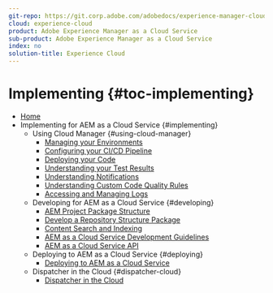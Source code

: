 ```yaml
---
git-repo: https://git.corp.adobe.com/adobedocs/experience-manager-cloud-service.en
cloud: experience-cloud
product: Adobe Experience Manager as a Cloud Service
sub-product: Adobe Experience Manager as a Cloud Service
index: no
solution-title: Experience Cloud
---
```


# Implementing {#toc-implementing}

+ [Home](/help/landing/home.md)
+ Implementing for AEM as a Cloud Service {#implementing}
  + Using Cloud Manager {#using-cloud-manager}
    + [Managing your Environments](/help/implementing/cloud-manager/manage-environments.md)
    + [Configuring your CI/CD Pipeline](/help/implementing/cloud-manager/configure-pipeline.md)
    + [Deploying your Code](/help/implementing/cloud-manager/deploy-code.md)
    + [Understanding your Test Results](/help/implementing/cloud-manager/understand-test-results.md)
    + [Understanding Notifications](/help/implementing/cloud-manager/notifications.md)
    + [Understanding Custom Code Quality Rules](/help/implementing/cloud-manager/custom-code-quality-rules.md)  
    + [Accessing and Managing Logs](/help/implementing/cloud-manager/manage-logs.md)
  + Developing for AEM as a Cloud Service {#developing}
    + [AEM Project Package Structure](/help/implementing/developing/introduction/aem-project-content-package-structure.md)
    + [Develop a Repository Structure Package](/help/implementing/developing/introduction/repository-structure-package.md)
    + [Content Search and Indexing](/help/operations/indexing.md)
    + [AEM as a Cloud Service Development Guidelines](/help/implementing/developing/introduction/development-guidelines.md)
    + [AEM as a Cloud Service API](https://docs.adobe.com/content/help/en/experience-manager-cloud-service/using/sites-cloud/developing/ref/javadoc/index.html)
  + Deploying to AEM as a Cloud Service {#deploying}
    + [Deploying to AEM as a Cloud Service](/help/implementing/deploying/deploying.md)
  + Dispatcher in the Cloud {#dispatcher-cloud}
    + [Dispatcher in the Cloud](/help/implementing/dispatcher/dispatcher-cloud.md)
